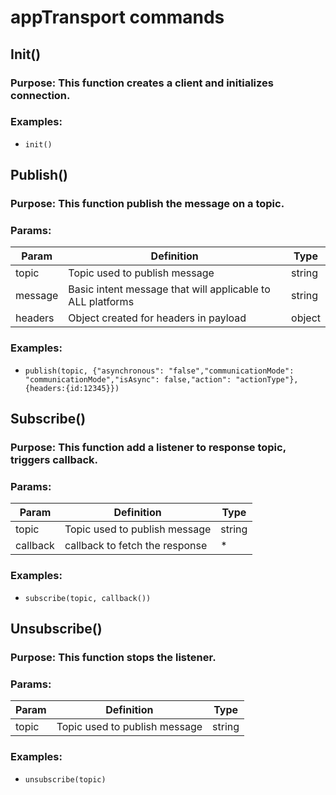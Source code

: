 # appTransport commands

## Init()

### Purpose: This function creates a client and initializes connection.

### Examples:
* `init()`

## Publish()

### Purpose: This function publish the message on a topic.
### Params:
| Param | Definition| Type |
| --- | --- | --- |
| topic | Topic used to publish message | string |
| message | Basic intent message that will applicable to ALL platforms | string |
| headers | Object created for headers in payload | object |

### Examples:

* `publish(topic, {"asynchronous": "false","communicationMode": "communicationMode","isAsync": false,"action": "actionType"}, {headers:{id:12345}})`


## Subscribe()

### Purpose: This function add a listener to response topic, triggers callback.
### Params:
| Param | Definition| Type |
| --- | --- | --- |
| topic | Topic used to publish message | string |
| callback | callback to fetch the response | * |

### Examples:

* `subscribe(topic, callback())`

## Unsubscribe()

### Purpose: This function stops the listener.
### Params:
| Param | Definition| Type |
| --- | --- | --- |
| topic | Topic used to publish message | string |

### Examples:

* `unsubscribe(topic)`

